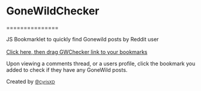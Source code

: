 <h1>GoneWildChecker</h1>
===============

JS Bookmarklet to quickly find Gonewild posts by Reddit user<br /><br />
[Click here, then drag GWChecker link to your bookmarks](http://eguru.co.nz/GWChecker/GWChecker.html)


Upon viewing a comments thread, or a users profile, click the bookmark you added to check if they have any GoneWild posts.

Created by <a style="font-size:11px;" href="http://www.twitter.com/CyrisXD">@CyrisXD</a>
